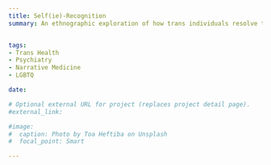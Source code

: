 ```yaml
---
title: Self(ie)-Recognition
summary: An ethnographic exploration of how trans individuals resolve tensions between seeking self-recognition of an internal authentic truth versus external recognition, or legibility, as desired [1st author manuscript and abstract submitted]


tags:
- Trans Health
- Psychiatry
- Narrative Medicine
- LGBTQ

date: 

# Optional external URL for project (replaces project detail page).
#external_link: 

#image:
#  caption: Photo by Toa Heftiba on Unsplash
#  focal_point: Smart

---
```

